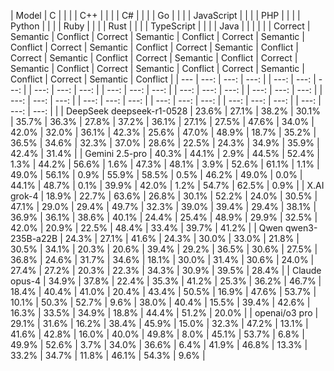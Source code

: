 | Model | C | | | | C++ | | | | C# | | | | Go | | | | JavaScript | | | | PHP | | | | Python | | | | Ruby | | | | Rust | | | | TypeScript | | | | Java | | | |
| | Correct | Semantic | Conflict | Correct | Semantic | Conflict | Correct | Semantic | Conflict | Correct | Semantic | Conflict | Correct | Semantic | Conflict | Correct | Semantic | Conflict | Correct | Semantic | Conflict | Correct | Semantic | Conflict | Correct | Semantic | Conflict | Correct | Semantic | Conflict | Correct | Semantic | Conflict |
| --- | ---: | ---: | ---: | | ---: | ---: | ---: | | ---: | ---: | ---: | | ---: | ---: | ---: | | ---: | ---: | ---: | | ---: | ---: | ---: | | ---: | ---: | ---: | | ---: | ---: | ---: | | ---: | ---: | ---: | | ---: | ---: | ---: | | ---: | ---: | ---: | |
| DeepSeek deepseek-r1-0528 | 23.6% | 27.1% | 38.2% | 30.1% | 35.7% | 36.3% | 27.8% | 37.2% | 36.1% | 27.1% | 27.5% | 47.6% | 34.0% | 42.0% | 32.0% | 36.1% | 42.3% | 25.6% | 47.0% | 48.9% | 18.7% | 35.2% | 36.5% | 34.6% | 32.3% | 37.0% | 28.6% | 22.5% | 24.3% | 34.9% | 35.9% | 42.4% | 31.4% |
| Gemini 2.5-pro | 40.3% | 44.1% | 2.9% | 44.5% | 52.4% | 1.3% | 44.2% | 56.6% | 1.6% | 47.3% | 48.1% | 3.9% | 52.6% | 61.1% | 1.1% | 49.0% | 56.1% | 0.9% | 55.9% | 58.5% | 0.5% | 46.2% | 49.0% | 0.0% | 44.1% | 48.7% | 0.1% | 39.9% | 42.0% | 1.2% | 54.7% | 62.5% | 0.9% |
| X.AI grok-4 | 18.9% | 22.7% | 63.6% | 26.8% | 30.1% | 52.2% | 24.0% | 30.5% | 47.1% | 29.0% | 29.4% | 49.7% | 32.3% | 39.0% | 39.4% | 29.4% | 38.1% | 36.9% | 36.1% | 38.6% | 40.1% | 24.4% | 25.4% | 48.9% | 29.9% | 32.5% | 42.0% | 20.9% | 22.5% | 48.4% | 33.4% | 39.7% | 41.2% |
| Qwen qwen3-235B-a22B | 24.3% | 27.1% | 41.6% | 24.3% | 30.0% | 33.0% | 21.8% | 30.5% | 34.1% | 20.3% | 20.6% | 39.4% | 29.2% | 36.5% | 30.6% | 27.5% | 36.8% | 24.6% | 31.7% | 34.6% | 18.1% | 30.0% | 31.4% | 30.6% | 24.0% | 27.4% | 27.2% | 20.3% | 22.3% | 34.3% | 30.9% | 39.5% | 28.4% |
| Claude opus-4 | 34.9% | 37.8% | 22.4% | 35.3% | 41.2% | 25.3% | 36.2% | 46.7% | 18.4% | 40.4% | 41.0% | 20.4% | 43.4% | 50.5% | 16.9% | 47.6% | 53.7% | 10.1% | 50.3% | 52.7% | 9.6% | 38.0% | 40.4% | 15.5% | 39.4% | 42.6% | 16.3% | 33.5% | 34.9% | 18.8% | 44.4% | 51.2% | 20.0% |
| openai/o3 pro | 29.1% | 31.6% | 16.2% | 38.4% | 45.9% | 15.0% | 32.3% | 47.2% | 13.1% | 41.6% | 42.8% | 16.0% | 40.0% | 49.8% | 8.0% | 45.1% | 53.7% | 6.8% | 49.9% | 52.6% | 3.7% | 34.0% | 36.6% | 6.4% | 41.9% | 46.8% | 13.3% | 33.2% | 34.7% | 11.8% | 46.1% | 54.3% | 9.6% |
